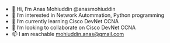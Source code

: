 - 👋 Hi, I’m Anas Mohiuddin @anasmohiuddin
- 👀 I’m interested in Network Autommation, Python programming
- 🌱 I’m currently learning Cisco DevNet CCNA
- 💞️ I’m looking to collaborate on Cisco DevNet CCNA
- 📫 I am reachable mohiuddin.anas@gmail.com

<!---
anasmohiuddin/anasmohiuddin is a ✨ special ✨ repository because its `README.md` (this file) appears on your GitHub profile.
You can click the Preview link to take a look at your changes.
--->
